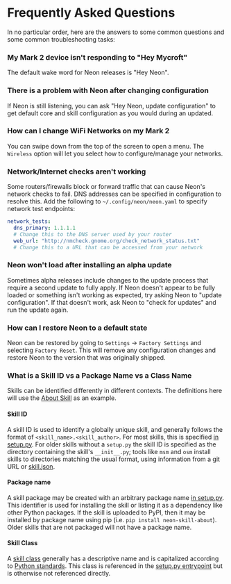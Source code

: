 # Frequently Asked Questions
In no particular order, here are the answers to some common questions and some
common troubleshooting tasks:

### My Mark 2 device isn't responding to "Hey Mycroft"
The default wake word for Neon releases is "Hey Neon".

### There is a problem with Neon after changing configuration
If Neon is still listening, you can ask "Hey Neon, update configuration" to get
default core and skill configuration as you would during an updated.

### How can I change WiFi Networks on my Mark 2
You can swipe down from the top of the screen to open a menu. The `Wireless` option
will let you select how to configure/manage your networks.

### Network/Internet checks aren't working
Some routers/firewalls block or forward traffic that can cause Neon's network
checks to fail. DNS addresses can be specified in configuration to resolve this.
Add the following to `~/.config/neon/neon.yaml` to specify network test endpoints:

```yaml
network_tests:
  dns_primary: 1.1.1.1
  # Change this to the DNS server used by your router
  web_url: "http://nmcheck.gnome.org/check_network_status.txt"
  # Change this to a URL that can be accessed from your network
```

### Neon won't load after installing an alpha update
Sometimes alpha releases include changes to the update process that require
a second update to fully apply. If Neon doesn't appear to be fully loaded or
something isn't working as expected, try asking Neon to "update configuration".
If that doesn't work, ask Neon to "check for updates" and run the update again.

### How can I restore Neon to a default state
Neon can be restored by going to `Settings` -> `Factory Settings` and selecting
`Factory Reset`. This will remove any configuration changes and restore Neon to
the version that was originally shipped.

### What is a Skill ID vs a Package Name vs a Class Name
Skills can be identified differently in different contexts. The definitions here
will use the [About Skill](https://github.com/NeonGeckoCom/skill-about) as an
example.

#### Skill ID
A skill ID is used to identify a globally unique skill, and generally follows the
format of `<skill_name>.<skill_author>`. For most skills, this is specified
[in setup.py](https://github.com/NeonGeckoCom/skill-about/blob/d0796bbbdf37cb53dfe583e701048331f5e9731e/setup.py#L35).
For older skills without a `setup.py` the skill ID is specified as the directory
containing the skill's `__init__.py`; tools like `msm` and `osm` install skills
to directories matching the usual format, using information from a git URL or
[skill.json](https://github.com/NeonGeckoCom/skill-about/blob/dev/skill.json#L48-L49).

#### Package name
A skill package may be created with an arbitrary package name 
[in setup.py](https://github.com/NeonGeckoCom/skill-about/blob/d0796bbbdf37cb53dfe583e701048331f5e9731e/setup.py#L87).
This identifier is used for installing the skill or listing it as a dependency like other
Python packages. If the skill is uploaded to PyPI, then it may be installed by package
name using pip (i.e. `pip install neon-skill-about`). Older skills that are not packaged
will not have a package name.

#### Skill Class
A [skill class](https://github.com/NeonGeckoCom/skill-about/blob/d0796bbbdf37cb53dfe583e701048331f5e9731e/__init__.py#L45)
generally has a descriptive name and is capitalized according to [Python standards](https://peps.python.org/pep-0008/#class-names).
This class is referenced in the [setup.py entrypoint](https://github.com/NeonGeckoCom/skill-about/blob/d0796bbbdf37cb53dfe583e701048331f5e9731e/setup.py#L35)
but is otherwise not referenced directly.
